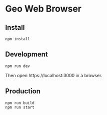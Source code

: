 # Geo Web Browser

## Install
```
npm install
```
##  Development 
```
npm run dev
```
Then open https://localhost:3000 in a browser.

## Production
```
npm run build
npm run start
```
